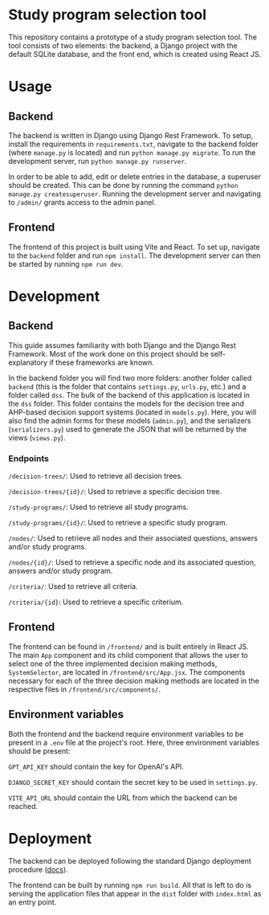 # Study program selection tool
This repository contains a prototype of a study program selection tool. The tool consists of two elements: the backend, a Django project with the default SQLite database, and the front end, which is created using React JS.

# Usage
## Backend
The backend is written in Django using Django Rest Framework. To setup, install the requirements in `requirements.txt`, navigate to the backend folder (where `manage.py` is located) and run `python manage.py migrate`. To run the development server, run `python manage.py runserver`.

In order to be able to add, edit or delete entries in the database, a superuser should be created. This can be done by running the command `python manage.py createsuperuser`. Running the development server and navigating to `/admin/` grants access to the admin panel.

## Frontend
The frontend of this project is built using Vite and React. To set up, navigate to the `backend` folder and run `npm install`. The development server can then be started by running `npm run dev`.

# Development
## Backend
This guide assumes familiarity with both Django and the Django Rest Framework. Most of the work done on this project should be self-explanatory if these frameworks are known.

In the backend folder you will find two more folders: another folder called `backend` (this is the folder that contains `settings.py`, `urls.py`, etc.) and a folder called `dss`. The bulk of the backend of this application is located in the `dss` folder. This folder contains the models for the decision tree and AHP-based decision support systems (located in `models.py`). Here, you will also find the admin forms for these models (`admin.py`), and the serializers (`serializers.py`) used to generate the JSON that will be returned by the views (`views.py`).

### Endpoints
`/decision-trees/`: Used to retrieve all decision trees.

`/decision-trees/{id}/`: Used to retrieve a specific decision tree.

`/study-programs/`: Used to retrieve all study programs.

`/study-programs/{id}/`: Used to retrieve a specific study program.

`/nodes/`: Used to retrieve all nodes and their associated questions, answers and/or study programs.

`/nodes/{id}/`: Used to retrieve a specific node and its associated question, answers and/or study program.

`/criteria/`: Used to retrieve all criteria.

`/criteria/{id}`: Used to retrieve a specific criterium.

## Frontend
The frontend can be found in `/frontend/` and is built entirely in React JS. The main `App` component and its child component that allows the user to select one of the three implemented decision making methods, `SystemSelector`, are located in `/frontend/src/App.jsx`. The components necessary for each of the three decision making methods are located in the respective files in `/frontend/src/components/`.

## Environment variables
Both the frontend and the backend require environment variables to be present in a `.env` file at the project's root. Here, three environment variables should be present:

`GPT_API_KEY` should contain the key for OpenAI's API.

`DJANGO_SECRET_KEY` should contain the secret key to be used in `settings.py`.

`VITE_API_URL` should contain the URL from which the backend can be reached.

# Deployment
The backend can be deployed following the standard Django deployment procedure ([docs](https://docs.djangoproject.com/en/4.2/howto/deployment/)).

The frontend can be built by running `npm run build`. All that is left to do is serving the application files that appear in the `dist` folder with `index.html` as an entry point.

